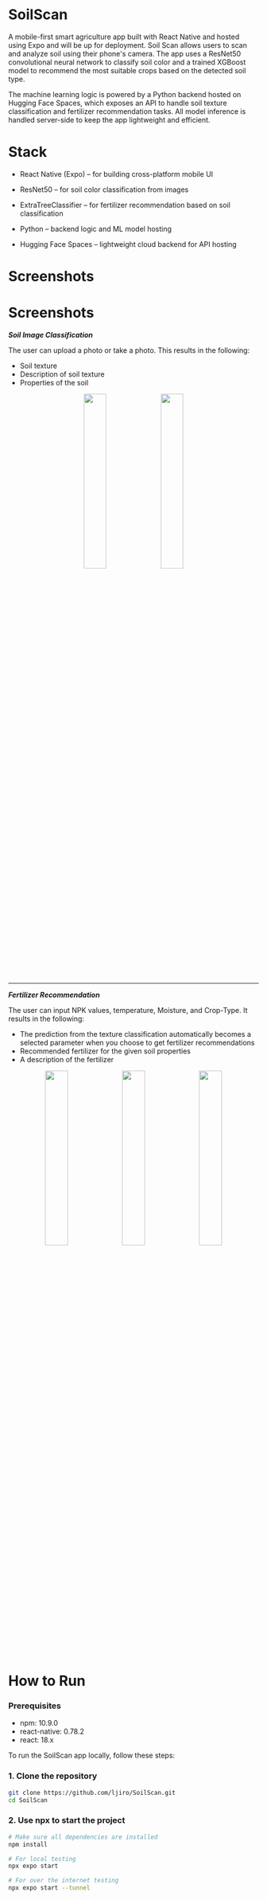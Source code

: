 
# SoilScan

A mobile-first smart agriculture app built with React Native and hosted using Expo and will be up for deployment. Soil Scan allows users to scan and analyze soil using their phone's camera. The app uses a ResNet50 convolutional neural network to classify soil color and a trained XGBoost model to recommend the most suitable crops based on the detected soil type.

The machine learning logic is powered by a Python backend hosted on Hugging Face Spaces, which exposes an API to handle soil texture classification and fertilizer recommendation tasks. All model inference is handled server-side to keep the app lightweight and efficient.

# Stack


- React Native (Expo) – for building cross-platform mobile UI

- ResNet50 – for soil color classification from images

- ExtraTreeClassifier – for fertilizer recommendation based on soil classification

- Python – backend logic and ML model hosting

- Hugging Face Spaces – lightweight cloud backend for API hosting

# Screenshots


# Screenshots

**_Soil Image Classification_**

The user can upload a photo or take a photo. This results in the following:
- Soil texture
- Description of soil texture
- Properties of the soil
<p align="center">
  <img src="https://github.com/user-attachments/assets/157204d5-6463-4590-804a-7e5e185a38ba" width="30%"/>
  <img src="https://github.com/user-attachments/assets/61b70fa4-83d5-4f03-9629-7e928477dec7" width="30%"/>
</p>

---

**_Fertilizer Recommendation_**

The user can input NPK values, temperature, Moisture, and Crop-Type. It results in the following:
- The prediction from the texture classification automatically becomes a selected parameter when you choose to get fertilizer recommendations
- Recommended fertilizer for the given soil properties
- A description of the fertilizer

<p align="center">
  <img src="https://github.com/user-attachments/assets/3d1acd8f-0389-43b0-b60a-4ff661fae864" width="30%"/>
  <img src="https://github.com/user-attachments/assets/e9d2c5ff-e96d-4e9e-be27-0c9e3be80b05" width="30%"/>
  <img src="https://github.com/user-attachments/assets/198a2c5a-3f70-48ef-9999-02a9c3f775ff" width="30%"/>
</p>

# How to Run


### Prerequisites
- npm: 10.9.0
- react-native: 0.78.2
- react: 18.x
  
To run the SoilScan app locally, follow these steps:

### 1. Clone the repository

```bash
git clone https://github.com/ljiro/SoilScan.git
cd SoilScan
```
### 2. Use npx to start the project

```bash
# Make sure all dependencies are installed
npm install

# For local testing
npx expo start

# For over the internet testing
npx expo start --tunnel
```







